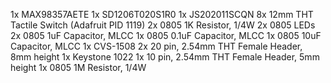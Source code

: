 1x MAX98357AETE
1x SD1206T020S1R0
1x JS202011SCQN
8x 12mm THT Tactile Switch (Adafruit PID 1119)
2x 0805 1K Resistor, 1/4W
2x 0805 LEDs
2x 0805 1uF Capacitor, MLCC
1x 0805 0.1uF Capacitor, MLCC
1x 0805 10uF Capacitor, MLCC
1x CVS-1508
2x 20 pin, 2.54mm THT Female Header, 8mm height
1x Keystone 1022
1x 10 pin, 2.54mm THT Female Header, 5mm height
1x 0805 1M Resistor, 1/4W
